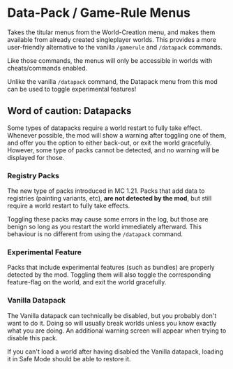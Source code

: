 # Data-Pack / Game-Rule Menus

Takes the titular menus from the World-Creation menu, and makes them available from already created singleplayer worlds.
This provides a more user-friendly alternative to the vanilla `/gamerule` and `/datapack` commands.

Like those commands, the menus will only be accessible in worlds with cheats/commands enabled.

Unlike the vanilla `/datapack` command, the Datapack menu from this mod can be used to toggle experimental features!


## Word of caution: Datapacks

Some types of datapacks require a world restart to fully take effect.
Whenever possible, the mod will show a warning after toggling one of them, and offer you the option to either back-out, or exit the world gracefully.
However, some type of packs cannot be detected, and no warning will be displayed for those.

### Registry Packs
The new type of packs introduced in MC 1.21. Packs that add data to registries (painting variants, etc), **are not detected by the mod**, but still require a world restart to fully take effects.

Toggling these packs may cause some errors in the log, but those are benign so long as you restart the world immediately afterward. This behaviour is no different from using the `/datapack` command.

### Experimental Feature
Packs that include experimental features (such as bundles) are properly detected by the mod. Toggling them will also toggle the corresponding feature-flag on the world, and exit the world gracefully.

### Vanilla Datapack
The Vanilla datapack can technically be disabled, but you probably don't want to do it.
Doing so will usually break worlds unless you know exactly what you are doing.
An additional warning screen will appear when trying to disable this pack.

If you can't load a world after having disabled the Vanilla datapack, loading it in Safe Mode should be able to restore it.